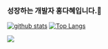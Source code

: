 ### 성장하는 개발자 홍다혜입니다.👋
<!--
[![Hits](https://hits.seeyoufarm.com/api/count/incr/badge.svg?url=https%3A%2F%2Fgithub.com%2Fstellaho0511)](https://hits.seeyoufarm.com)
-->
<!--
**shinplest/shinplest** is a ✨ _special_ ✨ repository because its `README.md` (this file) appears on your GitHub profile.

Here are some ideas to get you started:

- 🔭 I’m currently working on ...
- 🌱 I’m currently learning ...
- 👯 I’m looking to collaborate on ...
- 🤔 I’m looking for help with ...
- 💬 Ask me about ...
- 📫 How to reach me: ...
- 😄 Pronouns: ...
- ⚡ Fun fact: ...
-->

[![github stats](https://github-readme-stats.vercel.app/api?username=stellaho0511&show_icons=true&hide_border=true)](https://github.com/stellaho0511)
[![Top Langs](https://github-readme-stats.vercel.app/api/top-langs/?username=stellaho0511&layout=compact)](https://github.com/stellaho0511)

<a href="" target="_blank"><img src="https://img.shields.io/badge/Python-3776AB?style=flat-square&logo=Python&logoColor=white"/></a>
